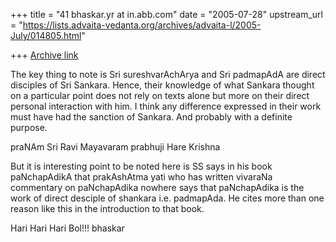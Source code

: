 +++
title = "41 bhaskar.yr at in.abb.com"
date = "2005-07-28"
upstream_url = "https://lists.advaita-vedanta.org/archives/advaita-l/2005-July/014805.html"

+++
[Archive link](https://lists.advaita-vedanta.org/archives/advaita-l/2005-July/014805.html)


The key thing to note is Sri sureshvarAchArya and Sri padmapAdA are
direct disciples of Sri Sankara. Hence, their knowledge of what
Sankara thought on a particular point does not rely on  texts alone
but more on  their direct personal interaction with him. I think any
difference expressed in their work must have had the sanction of
Sankara. And probably with a definite purpose.

praNAm Sri Ravi Mayavaram prabhuji
Hare Krishna

But it is interesting point to be noted here is SS says in his book
paNchapAdikA that prakAshAtma yati who has written vivaraNa commentary on
paNchapAdika nowhere says that paNchapAdika is the work of direct desciple
of shankara i.e. padmapAda.  He cites more than one reason like this in the
introduction to that book.

Hari Hari Hari Bol!!!
bhaskar




